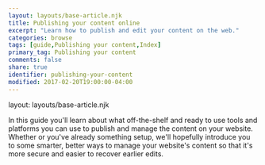 ```yaml
---
layout: layouts/base-article.njk
title: Publishing your content online
excerpt: "Learn how to publish and edit your content on the web."
categories: browse
tags: [guide,Publishing your content,Index]
primary_tag: Publishing your content
comments: false
share: true
identifier: publishing-your-content
modified: 2017-02-20T19:00:00-04:00
---
```

layout: layouts/base-article.njk

In this guide you'll learn about what off-the-shelf and ready to use tools and platforms you can use to publish and manage the content on your website. Whether or you've already something setup, we'll hopefully introduce you to some smarter, better ways to manage your website's content so that it's more secure and easier to recover earlier edits.
